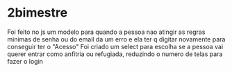 # 2bimestre
Foi feito no js um modelo para quando a pessoa nao atingir as regras minimas de senha ou do email da um erro e ela ter q digitar novamente para conseguir ter o "Acesso"
Foi criado um select para escolha se a pessoa vai querer entrar como anfitria ou refugiada, reduzindo o numero de telas para fazer o login

